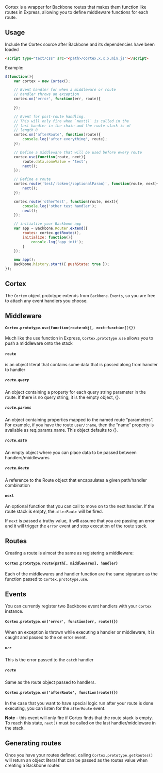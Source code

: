 Cortex is a wrapper for Backbone routes that makes them function like routes in Express, allowing you to define middleware functions for each route.

## Usage

Include the Cortex source after Backbone and its dependencies have been loaded

```html
<script type="text/css" src="<path>/cortex.x.x.x.min.js"></script>
```


Example:

```javascript
$(function(){
	var cortex = new Cortex();

	// Event handler for when a middleware or route
	// handler throws an exception
	cortex.on('error', function(err, route){
		
	});

	// Event for post-route handling.
	// This will only fire when `next()` is called in the
	// last handler in the chain and the route stack is of 
	// length 0
	cortex.on('afterRoute', function(route){
		console.log('after everything', route);
	});

	// Define a middleware that will be used before every route
	cortex.use(function(route, next){
		route.data.someValue = 'test';
		next();
	});

	// Define a route
	cortex.route('test/:token(/:optionalParam)', function(route, next){
		next();
	});

	cortex.route('otherTest', function(route, next){
		console.log('other test handler');
		next();
	});

	// initialize your Backbone app
	var app = Backbone.Router.extend({
		routes: cortex.getRoutes(),
		initialize: function(){
			console.log('app init');
		}
	});

	new app();
	Backbone.history.start({ pushState: true });
});

```

## Cortex

The ```Cortex``` object prototype extends from ```Backbone.Events```, so you are free to attach any event handlers you choose.

## Middleware

#### ```Cortex.prototype.use(function(route:obj[, next:function]){})```

Much like the use function in Express, ```Cortex.prototype.use``` allows you to push a middleware onto the stack

#### ```route``` 
is an object literal that contains some data that is passed along from handler to handler

##### ```route.query```
An object containing a property for each query string parameter in the route. If there is no query string, it is the empty object, {}.

##### ```route.params```
 An object containing properties mapped to the named route “parameters”. For example, if you have the route ```user/:name```, then the “name” property is available as req.params.name. This object defaults to {}.

##### ```route.data```
An empty object where you can place data to be passed between handlers/middlewares

##### ```route.Route```
A reference to the Route object that encapsulates a given path/handler combination

#### ```next```

An optional function that you can call to move on to the next handler. If the route stack is empty, the ```afterRoute``` will be fired.

If ```next``` is passed a truthy value, it will assume that you are passing an error and it will trigger the ```error``` event and stop execution of the route stack.

## Routes

Creating a route is almost the same as registering a middleware:

#### ```Cortex.prototype.route(path[, middlewares], handler)```

Each of the middlewares and handler function are the same signature as the function passed to ```Cortex.prototype.use```.

## Events

You can currently register two Backbone event handlers with your ```Cortex``` instance.

#### ```Cortex.prototype.on('error', function(err, route){})```
When an exception is thrown while executing a handler or middleware, it is caught and passed to the on error event.

##### ```err```
This is the error passed to the ```catch``` handler

##### ```route```
Same as the route object passed to handlers.

#### ```Cortex.prototype.on('afterRoute', function(route){})```
In the case that you want to have special logic run after your route is done executing, you can listen for the ```afterRoute``` event. 

**Note** - this event will only fire if Cortex finds that the route stack is empty. To reach this state, ```next()``` must be called on the last handler/middleware in the stack.

## Generating routes

Once you have your routes defined, calling ```Cortex.prototype.getRoutes()``` will return an object literal that can be passed as the routes value when creating a Backbone router.




